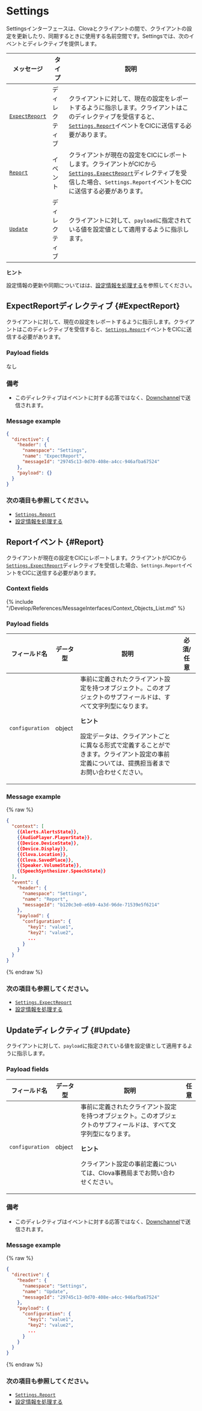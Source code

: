 # Settings

Settingsインターフェースは、Clovaとクライアントの間で、クライアントの設定を更新したり、同期するときに使用する名前空間です。Settingsでは、次のイベントとディレクティブを提供します。

| メッセージ         | タイプ  | 説明                                 |
|------------------|-----------|-------------------------------------------|
| [`ExpectReport`](#ExpectReport) | ディレクティブ | クライアントに対して、現在の設定をレポートするように指示します。クライアントはこのディレクティブを受信すると、[`Settings.Report`](#Report)イベントをCICに送信する必要があります。 |
| [`Report`](#Report)             | イベント     | クライアントが現在の設定をCICにレポートします。クライアントがCICから[`Settings.ExpectReport`](#ExpectReport)ディレクティブを受信した場合、`Settings.Report`イベントをCICに送信する必要があります。  |
| [`Update`](#Update)             | ディレクティブ | クライアントに対して、`payload`に指定されている値を設定値として適用するように指示します。  |

<div class="tip">
  <p><strong>ヒント</strong></p>
  <p>設定情報の更新や同期についてはは、<a href="/Develop/Guides/Handle_Settings.md">設定情報を処理する</a>を参照してください。</p>
</div>

## ExpectReportディレクティブ {#ExpectReport}
クライアントに対して、現在の設定をレポートするように指示します。クライアントはこのディレクティブを受信すると、[`Settings.Report`](#Report)イベントをCICに送信する必要があります。

### Payload fields

なし

### 備考

* このディレクティブはイベントに対する応答ではなく、[Downchannel](/Develop/Guides/Interact_with_CIC.md#CreateConnection)で送信されます。

### Message example

```json
{
  "directive": {
    "header": {
      "namespace": "Settings",
      "name": "ExpectReport",
      "messageId": "29745c13-0d70-408e-a4cc-946afba67524"
    },
    "payload": {}
  }
}
```

### 次の項目も参照してください。
* [`Settings.Report`](#Report)
* [設定情報を処理する](/Develop/Guides/Handle_Settings.md)

## Reportイベント {#Report}
クライアントが現在の設定をCICにレポートします。クライアントがCICから[`Settings.ExpectReport`](#ExpectReport)ディレクティブを受信した場合、`Settings.Report`イベントをCICに送信する必要があります。

### Context fields

{% include "/Develop/References/MessageInterfaces/Context_Objects_List.md" %}

### Payload fields

| フィールド名       | データ型    | 説明                     | 必須/任意 |
|---------------|---------|-----------------------------|:---------:|
| `configuration` | object | 事前に定義されたクライアント設定を持つオブジェクト。このオブジェクトのサブフィールドは、すべて文字列型になります。<div class="tip"><p><strong>ヒント</strong></p><p>設定データは、クライアントごとに異なる形式で定義することができます。クライアント設定の事前定義については、提携担当者までお問い合わせください。</p></div> |    |

### Message example
{% raw %}
```json
{
  "context": [
    {{Alerts.AlertsState}},
    {{AudioPlayer.PlayerState}},
    {{Device.DeviceState}},
    {{Device.Display}},
    {{Clova.Location}},
    {{Clova.SavedPlace}},
    {{Speaker.VolumeState}},
    {{SpeechSynthesizer.SpeechState}}
  ],
  "event": {
    "header": {
      "namespace": "Settings",
      "name": "Report",
      "messageId": "b120c3e0-e6b9-4a3d-96de-71539e5f6214"
    },
    "payload": {
      "configuration": {
        "key1": "value1",
        "key2": "value2",
        ...
      }
    }
  }
}
```
{% endraw %}

### 次の項目も参照してください。
* [`Settings.ExpectReport`](#ExpectReport)
* [設定情報を処理する](/Develop/Guides/Handle_Settings.md)

## Updateディレクティブ {#Update}
クライアントに対して、`payload`に指定されている値を設定値として適用するように指示します。

### Payload fields

| フィールド名       | データ型    | 説明                     | 任意 |
|---------------|---------|-----------------------------|:---------:|
| `configuration` | object | 事前に定義されたクライアント設定を持つオブジェクト。このオブジェクトのサブフィールドは、すべて文字列型になります。<div class="tip"><p><strong>ヒント</strong></p><p>クライアント設定の事前定義については、Clova事務局までお問い合わせください。</p></div> |    |

### 備考

* このディレクティブはイベントに対する応答ではなく、[Downchannel](/Develop/Guides/Interact_with_CIC.md#CreateConnection)で送信されます。

### Message example

{% raw %}

```json
{
  "directive": {
    "header": {
      "namespace": "Settings",
      "name": "Update",
      "messageId": "29745c13-0d70-408e-a4cc-946afba67524"
    },
    "payload": {
      "configuration": {
        "key1": "value1",
        "key2": "value2",
        ...
      }
    }
  }
}
```

{% endraw %}

### 次の項目も参照してください。
* [`Settings.Report`](#Report)
* [設定情報を処理する](/Develop/Guides/Handle_Settings.md)
